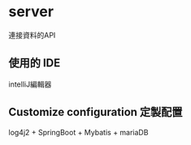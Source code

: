 # server

連接資料的API

## 使用的 IDE

intelliJ編輯器

## Customize configuration 定製配置

log4j2 + SpringBoot + Mybatis + mariaDB
